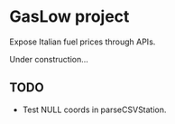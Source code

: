 # GasLow project

Expose Italian fuel prices through APIs.

Under construction...

## TODO

- Test NULL coords in parseCSVStation.